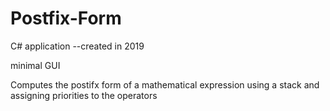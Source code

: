 # Postfix-Form

C# application --created in 2019


minimal GUI 


Computes the postifx form of a mathematical expression using a stack and assigning priorities to the operators 
